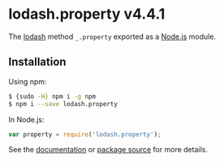 # lodash.property v4.4.1

The [lodash](https://lodash.com/) method `_.property` exported as a [Node.js](https://nodejs.org/) module.

## Installation

Using npm:
```bash
$ {sudo -H} npm i -g npm
$ npm i --save lodash.property
```

In Node.js:
```js
var property = require('lodash.property');
```

See the [documentation](https://lodash.com/docs#property) or [package source](https://github.com/lodash/lodash/blob/4.4.1-npm-packages/lodash.property) for more details.
